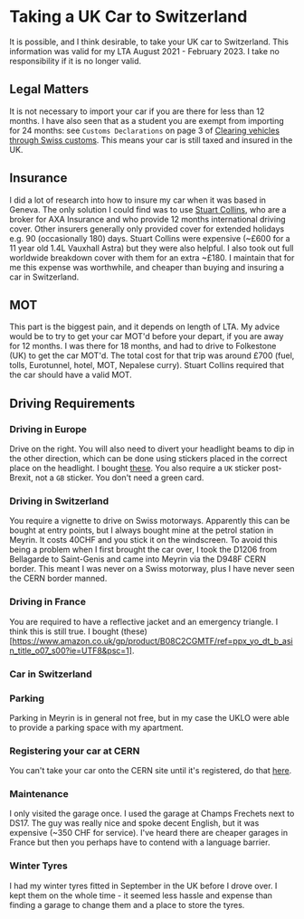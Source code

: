 # Taking a UK Car to Switzerland

It is possible, and I think desirable, to take your UK car to Switzerland. This information was valid for my LTA August 2021 - February 2023. I take no responsibility if it is no longer valid.

## Legal Matters
It is not necessary to import your car if you are there for less than 12 months.
I have also seen that as a student you are exempt from importing for 24 months:
 see `Customs Declarations` on page 3 of [Clearing vehicles through Swiss customs](https://www.google.com/url?sa=t&rct=j&q=&esrc=s&source=web&cd=&ved=2ahUKEwjlt4KQ0Y3_AhURZcAKHQUuA9MQFnoECAkQAQ&url=https%3A%2F%2Fwww.valais4you.ch%2F%3Faction%3Dget_file%26id%3D90%26resource_link_id%3D251&usg=AOvVaw0a0CV3kbnTjOUcOV7dVIBk). 
 This means your car is still taxed and insured in the UK.
 
 ## Insurance
 I did a lot of research into how to insure my car when it was based in Geneva. The only solution I could find was to use [Stuart Collins](https://www.stuartcollins.com/), who are a broker for AXA Insurance and who provide 12 months international driving cover. Other insurers generally only provided cover for extended holidays e.g. 90 (occasionally 180) days.
 Stuart Collins were expensive (~£600 for a 11 year old 1.4L Vauxhall Astra) but they were also helpful. I also took out full worldwide breakdown cover with them for an extra ~£180. I maintain that for me this expense was worthwhile, and cheaper than buying and insuring a car in Switzerland.
 
 ## MOT
 This part is the biggest pain, and it depends on length of LTA. My advice would be to try to get your car MOT'd before your depart, if you are away for 12 months. I was there for 18 months, and had to drive to Folkestone (UK) to get the car MOT'd. The total cost for that trip was around £700 (fuel, tolls, Eurotunnel, hotel, MOT, Nepalese curry). Stuart Collins required that the car should have a valid MOT. 
 
 ## Driving Requirements
 ### Driving in Europe
 Drive on the right. 
 You will also need to divert your headlight beams to dip in the other direction, which can be done using stickers placed in the correct place on the headlight. I bought [these](https://www.amazon.co.uk/Eurolites-Deflectors-Headlamp-Converters-GADLANE/dp/B07NV13LRB/ref=sr_1_3_sspa?keywords=headlight+deflectors+for+europe&qid=1684921189&sprefix=headlight+%2Caps%2C1772&sr=8-3-spons&sp_csd=d2lkZ2V0TmFtZT1zcF9hdGY&psc=1&smid=A38HKLXVWJP6UO).
 You also require a `UK` sticker post-Brexit, not a `GB` sticker. You don't need a green card.
 
 ### Driving in Switzerland
You require a vignette to drive on Swiss motorways. Apparently this can be bought at entry points, but I always bought mine at the petrol station in Meyrin. It costs 40CHF and you stick it on the windscreen. To avoid this being a problem when I first brought the car over, I took the D1206 from Bellagarde to Saint-Genis and came into Meyrin via the D948F CERN border. This meant I was never on a Swiss motorway, plus I have never seen the CERN border manned.

### Driving in France
You are required to have a reflective jacket and an emergency triangle. I think this is still true. 
I bought (these)[https://www.amazon.co.uk/gp/product/B08C2CGMTF/ref=ppx_yo_dt_b_asin_title_o07_s00?ie=UTF8&psc=1].
 
 
### Car in Switzerland

 ### Parking
 Parking in Meyrin is in general not free, but in my case the UKLO were able to provide a parking space with my apartment.
 
 ### Registering your car at CERN
 You can't take your car onto the CERN site until it's registered, do that [here](https://home.cern/news/announcement/cern/new-online-registration-vehicles).
 
 ### Maintenance
 I only visited the garage once. I used the garage at Champs Frechets next to DS17. The guy was really nice and spoke decent English, but it was expensive (~350 CHF for service). I've heard there are cheaper garages in France but then you perhaps have to contend with a language barrier.
 
 ### Winter Tyres
I had my winter tyres fitted in September in the UK before I drove over. I kept them on the whole time - it seemed less hassle and expense than finding a garage to change them and a place to store the tyres.
